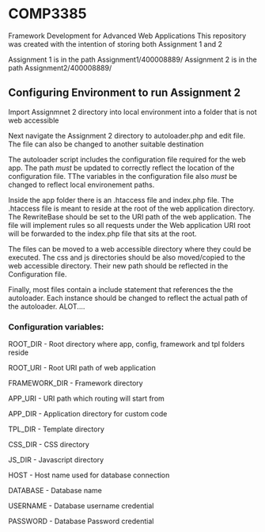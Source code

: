 # COMP3385
Framework Development for Advanced Web Applications
This repository was created with the intention of storing both Assignment 1 and 2

Assignment 1 is in the path Assignment1/400008889/
Assignment 2 is in the path Assignment2/400008889/


## Configuring Environment to run Assignment 2
Import Assignmnet 2 directory into local environment into a folder that is not web accessible

Next navigate the Assignment 2 directory to autoloader.php and edit file. The file can also be changed to another suitable destination

The autoloader script includes the configuration file required for the web app. The path *must* be updated to correctly reflect the location of the configuration file.
TThe variables in the configuration file also *must* be changed to reflect local environement paths.

Inside the app folder there is an .htaccess file and index.php file.
The .htaccess file is meant to reside at the root of the web application directory. The RewriteBase should be set to the URI path of the web application. The file will implement rules so all requests under the Web application URI root will be forwarded to the index.php file that sits at the root.

The files can be moved to a web accessible directory where they could be executed. The css and js directories should be also moved/copied to the web accessible directory. Their new path should be reflected in the Configuration file.

Finally, most files contain a include statement that references the the autoloader. Each instance should be changed to reflect the actual path of the autoloader. ALOT....

### Configuration variables:
ROOT_DIR - Root directory where app, config, framework and tpl folders reside

ROOT_URI - Root URI path of web application

FRAMEWORK_DIR - Framework directory

APP_URI - URI path which routing will start from

APP_DIR - Application directory for custom code 

TPL_DIR - Template directory

CSS_DIR - CSS directory

JS_DIR - Javascript directory

HOST - Host name used for database connection

DATABASE - Database name

USERNAME - Database username credential

PASSWORD - Database Password credential





